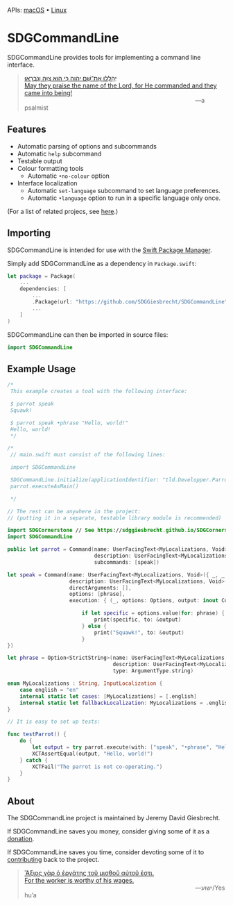 <!--
 README.md

 This source file is part of the SDGCommandLine open source project.
 https://sdggiesbrecht.github.io/SDGCommandLine/macOS

 Copyright ©2017 Jeremy David Giesbrecht and the SDGCommandLine project contributors.

 Soli Deo gloria.

 Licensed under the Apache Licence, Version 2.0.
 See http://www.apache.org/licenses/LICENSE-2.0 for licence information.
 -->

<!--
 !!!!!!! !!!!!!! !!!!!!! !!!!!!! !!!!!!! !!!!!!! !!!!!!!
 This file is managed by Workspace.
 Manual changes will not persist.
 For more information, see:
 https://github.com/SDGGiesbrecht/Workspace/blob/master/Documentation/Read‐Me.md
 !!!!!!! !!!!!!! !!!!!!! !!!!!!! !!!!!!! !!!!!!! !!!!!!!
 -->

APIs: [macOS](https://sdggiesbrecht.github.io/SDGCommandLine/macOS) • [Linux](https://sdggiesbrecht.github.io/SDGCommandLine/Linux)

# SDGCommandLine

SDGCommandLine provides tools for implementing a command line interface.

> [יְהַלְלוּ אֶת־שֵׁם יהוה כִּי הוּא צִוָּה וְנִבְרָאוּ׃<br>May they praise the name of the Lord, for He commanded and they came into being!](https://www.biblegateway.com/passage/?search=Psalm+148&version=WLC;NIV)<br>&nbsp;&nbsp;&nbsp;&nbsp;&nbsp;&nbsp;&nbsp;&nbsp;&nbsp;&nbsp;&nbsp;&nbsp;&nbsp;&nbsp;&nbsp;&nbsp;&nbsp;&nbsp;&nbsp;&nbsp;&nbsp;&nbsp;&nbsp;&nbsp;&nbsp;&nbsp;&nbsp;&nbsp;&nbsp;&nbsp;&nbsp;&nbsp;&nbsp;&nbsp;&nbsp;&nbsp;&nbsp;&nbsp;&nbsp;&nbsp;&nbsp;&nbsp;&nbsp;&nbsp;&nbsp;&nbsp;&nbsp;&nbsp;&nbsp;&nbsp;&nbsp;&nbsp;&nbsp;&nbsp;&nbsp;&nbsp;&nbsp;&nbsp;&nbsp;&nbsp;&nbsp;&nbsp;&nbsp;&nbsp;&nbsp;&nbsp;&nbsp;&nbsp;&nbsp;&nbsp;&nbsp;&nbsp;&nbsp;&nbsp;&nbsp;&nbsp;&nbsp;&nbsp;&nbsp;&nbsp;&nbsp;&nbsp;&nbsp;&nbsp;&nbsp;&nbsp;&nbsp;&nbsp;&nbsp;&nbsp;&nbsp;&nbsp;&nbsp;&nbsp;&nbsp;&nbsp;&nbsp;&nbsp;&nbsp;&nbsp;―a psalmist

## Features

- Automatic parsing of options and subcommands
- Automatic `help` subcommand
- Testable output
- Colour formatting tools
  - Automatic `•no‐colour` option
- Interface localization
  - Automatic `set‐language` subcommand to set language preferences.
  - Automatic `•language` option to run in a specific language only once.

(For a list of related projecs, see [here](Documentation/Related%20Projects.md).) <!--Skip in Jazzy-->

## Importing

SDGCommandLine is intended for use with the [Swift Package Manager](https://swift.org/package-manager/).

Simply add SDGCommandLine as a dependency in `Package.swift`:

```swift
let package = Package(
    ...
    dependencies: [
        ...
        .Package(url: "https://github.com/SDGGiesbrecht/SDGCommandLine", versions: "0.0.0" ..< "0.1.0"),
        ...
    ]
)
```

SDGCommandLine can then be imported in source files:

```swift
import SDGCommandLine
```

## Example Usage

```swift
/*
 This example creates a tool with the following interface:

 $ parrot speak
 Squawk!

 $ parrot speak •phrase "Hello, world!"
 Hello, world!
 */

/*
 // main.swift must consist of the following lines:

 import SDGCommandLine

 SDGCommandLine.initialize(applicationIdentifier: "tld.Developper.Parrot")
 parrot.executeAsMain()

 */

// The rest can be anywhere in the project:
// (putting it in a separate, testable library module is recommended)

import SDGCornerstone // See https://sdggiesbrecht.github.io/SDGCornerstone/macOS/
import SDGCommandLine

public let parrot = Command(name: UserFacingText<MyLocalizations, Void>({ _, _ in "parrot" }),
                            description: UserFacingText<MyLocalizations, Void>({ _, _ in "behaves like a parrot." }),
                            subcommands: [speak])

let speak = Command(name: UserFacingText<MyLocalizations, Void>({ _, _ in "speak" }),
                    description: UserFacingText<MyLocalizations, Void>({ _, _ in "speaks." }),
                    directArguments: [],
                    options: [phrase],
                    execution: { (_, options: Options, output: inout Command.Output) throws -> Void in

                        if let specific = options.value(for: phrase) {
                            print(specific, to: &output)
                        } else {
                            print("Squawk!", to: &output)
                        }
})

let phrase = Option<StrictString>(name: UserFacingText<MyLocalizations, Void>({ _, _ in "phrase" }),
                                  description: UserFacingText<MyLocalizations, Void>({ _, _ in "A custom phrase to speak." }),
                                  type: ArgumentType.string)

enum MyLocalizations : String, InputLocalization {
    case english = "en"
    internal static let cases: [MyLocalizations] = [.english]
    internal static let fallbackLocalization: MyLocalizations = .english
}

// It is easy to set up tests:

func testParrot() {
    do {
        let output = try parrot.execute(with: ["speak", "•phrase", "Hello, world!"])
        XCTAssertEqual(output, "Hello, world!")
    } catch {
        XCTFail("The parrot is not co‐operating.")
    }
}
```

## About

The SDGCommandLine project is maintained by Jeremy David Giesbrecht.

If SDGCommandLine saves you money, consider giving some of it as a [donation](https://paypal.me/JeremyGiesbrecht).

If SDGCommandLine saves you time, consider devoting some of it to [contributing](https://github.com/SDGGiesbrecht/SDGCommandLine) back to the project.

> [Ἄξιος γὰρ ὁ ἐργάτης τοῦ μισθοῦ αὐτοῦ ἐστι.<br>For the worker is worthy of his wages.](https://www.biblegateway.com/passage/?search=Luke+10&version=SBLGNT;NIV)<br>&nbsp;&nbsp;&nbsp;&nbsp;&nbsp;&nbsp;&nbsp;&nbsp;&nbsp;&nbsp;&nbsp;&nbsp;&nbsp;&nbsp;&nbsp;&nbsp;&nbsp;&nbsp;&nbsp;&nbsp;&nbsp;&nbsp;&nbsp;&nbsp;&nbsp;&nbsp;&nbsp;&nbsp;&nbsp;&nbsp;&nbsp;&nbsp;&nbsp;&nbsp;&nbsp;&nbsp;&nbsp;&nbsp;&nbsp;&nbsp;&nbsp;&nbsp;&nbsp;&nbsp;&nbsp;&nbsp;&nbsp;&nbsp;&nbsp;&nbsp;&nbsp;&nbsp;&nbsp;&nbsp;&nbsp;&nbsp;&nbsp;&nbsp;&nbsp;&nbsp;&nbsp;&nbsp;&nbsp;&nbsp;&nbsp;&nbsp;&nbsp;&nbsp;&nbsp;&nbsp;&nbsp;&nbsp;&nbsp;&nbsp;&nbsp;&nbsp;&nbsp;&nbsp;&nbsp;&nbsp;&nbsp;&nbsp;&nbsp;&nbsp;&nbsp;&nbsp;&nbsp;&nbsp;&nbsp;&nbsp;&nbsp;&nbsp;&nbsp;&nbsp;&nbsp;&nbsp;&nbsp;&nbsp;&nbsp;&nbsp;―‎ישוע/Yeshuʼa
